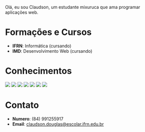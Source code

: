 Olá, eu sou Claudson, um estudante mixuruca que ama programar aplicações web.

# Formações e Cursos
- **IFRN**: Informática (cursando)
- **IMD**: Desenvolvimento Web (cursando)


# Conhecimentos
![](https://img.icons8.com/color/32/000000/html-5.png) ![](https://img.icons8.com/color/32/000000/css3.png) ![](https://img.icons8.com/color/32/000000/javascript.png) ![](https://img.icons8.com/color/32/000000/vue-js.png) ![](https://img.icons8.com/color/32/000000/sass.png) ![](https://cdn3.iconfinder.com/data/icons/popular-services-brands/512/php-32.png) ![](https://cdn4.iconfinder.com/data/icons/logos-and-brands/512/194_Laravel_logo_logos-32.png)

# Contato
- **Numero**: (84) 991255917
- **Email**: claudson.douglas@escolar.ifrn.edu.br
